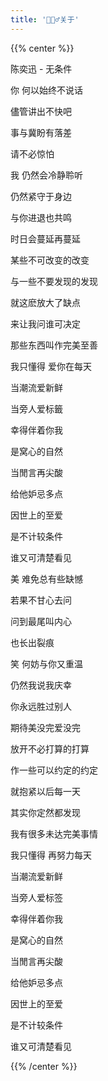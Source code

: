 ```yaml
---
title: '🙋🏻‍♂️关于'
---
```

{{% center %}}

<!-- <iframe frameborder="no" border="0" marginwidth="0" marginheight="0" width="100%" height="100" src="https://music.163.com/outchain/player?type=2&id=29764553&amp;auto=1&amp;height=100"></iframe> -->

陈奕迅 - 无条件

你 何以始终不说话

儘管讲出不快吧

事与冀盼有落差

请不必惊怕

我 仍然会冷静聆听

仍然紧守于身边

与你进退也共鸣

时日会蔓延再蔓延

某些不可改变的改变

与一些不要发现的发现

就这麽放大了缺点

来让我问谁可决定

那些东西叫作完美至善

我只懂得 爱你在每天

当潮流爱新鲜

当旁人爱标籤

幸得伴着你我

是窝心的自然

当閒言再尖酸

给他妒忌多点

因世上的至爱

是不计较条件

谁又可清楚看见

美 难免总有些缺憾

若果不甘心去问

问到最尾叫内心

也长出裂痕

笑 何妨与你又重温

仍然我说我庆幸

你永远胜过别人

期待美没完爱没完

放开不必打算的打算

作一些可以约定的约定

就抱紧以后每一天

其实你定然都发现

我有很多未达完美事情

我只懂得 再努力每天

当潮流爱新鲜

当旁人爱标签

幸得伴着你我

是窝心的自然

当閒言再尖酸

给他妒忌多点

因世上的至爱

是不计较条件

谁又可清楚看见

{{% /center %}}
